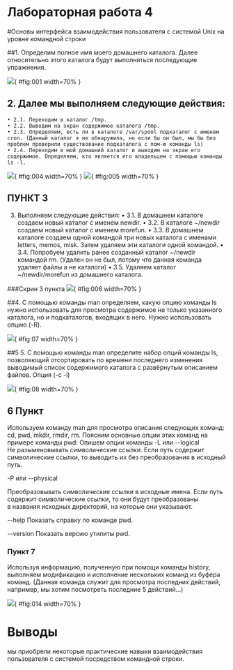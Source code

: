 
# Лабораторная работа 4
#Основы интерфейса взаимодействия пользователя с системой Unix на уровне командной строки

##1. Определим полное имя моего домашнего каталога. Далее относительно этого каталога будут выполняться последующие упражнения.

![](1.jpg){ #fig:001 width=70% }

## 2. Далее мы выполняем следующие действия: 

    • 2.1. Переходим в каталог /tmp. 
    • 2.2. Выводим на экран содержимое каталога /tmp. 
    • 2.3. Определяем, есть ли в каталоге /var/spool подкаталог с именем cron. (Данный каталог я не обнаружила, но если бы он был, мы бы без проблем проверили существование подкаталога с пом-ю команды ls)
    • 2.4. Переходим в мой домашний каталог и выводим на экран его содержимое. Определяем, кто является его владельцем с помощью команды ls -l.
 
 ![](44.jpg){ #fig:004 width=70% }
 ![](5.jpg){ #fig:005 width=70% }
 

## ПУНКТ 3

3. Выполняем следующие действия: 
    • 3.1. В домашнем каталоге создаем новый каталог с именем newdir. 
    • 3.2. В каталоге ~/newdir создаем новый каталог с именем morefun. 
    • 3.3. В домашнем каталоге создаем одной командой три новых каталога с именами letters, memos, misk. Затем удаляем эти каталоги одной командой.
    • 3.4. Попробуем удалить ранее созданный каталог ~/newdir командой rm. (Удален он не был, потому что данная команда удаляет файлы а не каталоги)
    • 3.5. Удаляем каталог ~/newdir/morefun из домашнего каталога. 
    
###Скрин 3 пункта
![](666.jpg){ #fig:006 width=70% }

    
##4. С помощью команды man определяем, какую опцию команды ls нужно использовать для просмотра содержимое не только указанного каталога, но и подкаталогов, входящих в него. Нужно использовать  опцию (-R).


![](12.jpg){ #fig:07 width=70% }



##5 5. С помощью команды man определите набор опций команды ls, позволяющий отсортировать по времени последнего изменения выводимый список содержимого каталога с развёрнутым описанием файлов. Опция  (-c -l)

![](13.jpg){ #fig:08 width=70% }

## 6 Пункт

Используем команду man для просмотра описания следующих команд: cd, pwd, mkdir, rmdir, rm. Поясним основные опции этих команд на примере команды pwd:
Опишем опции команды 
-L или --logical
Не разыменовывать символические ссылки. Если путь содержит символические ссылки, то выводить их без преобразования в исходный путь.

-P или --physical

Преобразовывать символические ссылки в исходные имена. Если путь содержит символические ссылки, то они будут преобразованы в названия исходных директорий, на которые они указывают.

--help
Показать справку по команде pwd.

--version
Показать версию утилиты pwd.



### Пункт 7
Используя информацию, полученную при помощи команды history, выполняем модификацию и исполнение нескольких команд из буфера команд. (Данная команда служит для просмотра последних действий, например, мы хотим посмотреть последние 5 действий…)

![](14.jpg){ #fig:014 width=70% }


# Выводы

мы приобрели некоторые практические навыки взаимодействия пользователя с системой посредством командной строки.



